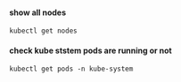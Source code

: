 #### show all nodes
```
kubectl get nodes
```

#### check kube ststem pods are running or not
```
kubectl get pods -n kube-system
```
